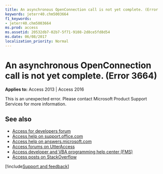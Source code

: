```yaml
---
title: An asynchronous OpenConnection call is not yet complete. (Error 3664)
keywords: jeterr40.chm5003664
f1_keywords:
- jeterr40.chm5003664
ms.prod: access
ms.assetid: 20532db7-02b7-5f71-9108-2d8ce5fd8d54
ms.date: 06/08/2017
localization_priority: Normal
---
```



# An asynchronous OpenConnection call is not yet complete. (Error 3664)

  

**Applies to:** Access 2013 | Access 2016

This is an unexpected error. Please contact Microsoft Product Support Services for more information.

## See also

- [Access for developers forum](https://social.msdn.microsoft.com/Forums/office/home?forum=accessdev)
- [Access help on support.office.com](https://support.office.com/search/results?query=Access)
- [Access help on answers.microsoft.com](https://answers.microsoft.com/)
- [Access forums on UtterAccess](https://www.utteraccess.com/forum/index.php?act=idx)
- [Access developer and VBA programming help center (FMS)](https://www.fmsinc.com/MicrosoftAccess/developer/)
- [Access posts on StackOverflow](https://stackoverflow.com/questions/tagged/ms-access)

[!include[Support and feedback](~/includes/feedback-boilerplate.md)]